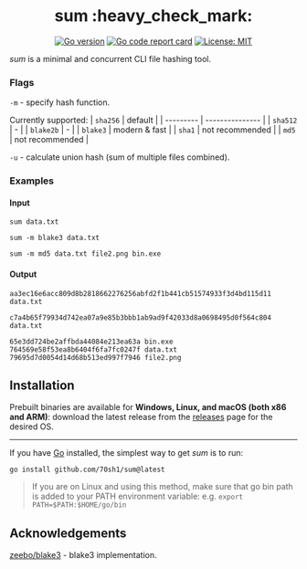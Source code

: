 <h1 align="center">sum :heavy_check_mark:</h1>

<p align="center">
  <a href="https://go.dev"><img alt="Go version" src="https://img.shields.io/github/go-mod/go-version/70sh1/sum"></a>
  <a href="https://goreportcard.com/report/github.com/70sh1/sum"><img alt="Go code report card" src="https://goreportcard.com/badge/github.com/70sh1/sum"></a>
  <a href="https://github.com/70sh1/sum/blob/main/LICENSE"><img alt="License: MIT" src="https://img.shields.io/badge/License-MIT-green"></a>
</p>

_sum_ is a minimal and concurrent CLI file hashing tool.

### Flags
`-m` - specify hash function.

Currently supported:
| `sha256`  | default         |
| --------- | --------------- |
| `sha512`  | -               |
| `blake2b` | -               |
| `blake3`  | modern & fast   |
| `sha1`    | not recommended |
| `md5`     | not recommended |

`-u` - calculate union hash (sum of multiple files combined).

### Examples
#### Input
```
sum data.txt
```
```
sum -m blake3 data.txt
```
```
sum -m md5 data.txt file2.png bin.exe
```
#### Output
```
aa3ec16e6acc809d8b2818662276256abfd2f1b441cb51574933f3d4bd115d11 data.txt
```
```
c7a4b65f79934d742ea07a9e85b3bbb1ab9ad9f42033d8a0698495d0f564c804 data.txt
```
```
65e3dd724be2affbda44084e213ea63a bin.exe
764569e58f53ea8b6404f6fa7fc0247f data.txt
79695d7d0054d14d68b513ed997f7946 file2.png
```

## Installation
Prebuilt binaries are available for **Windows, Linux, and macOS (both x86 and ARM)**: download the latest release from the [releases](https://github.com/70sh1/eddy/releases) page for the desired OS.

---

If you have [Go](https://go.dev/dl/) installed, the simplest way to get _sum_ is to run:
```shell
go install github.com/70sh1/sum@latest
```
> If you are on Linux and using this method, make sure that go bin path is added to your PATH environment variable: e.g. `export PATH=$PATH:$HOME/go/bin`

## Acknowledgements
[zeebo/blake3](https://github.com/zeebo/blake3) - blake3 implementation.

